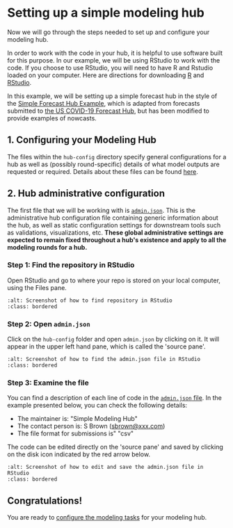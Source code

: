 # Setting up a simple modeling hub  

Now we will go through the steps needed to set up and configure your modeling hub.  

In order to work with the code in your hub, it is helpful to use software built for this purpose. In our example, we will be using RStudio to work with the code. If you choose to use RStudio, you will need to have R and Rstudio loaded on your computer. Here are directions for downloading  [R](https://cran.rstudio.com/) and [RStudio](https://posit.co/download/rstudio-desktop/).  

In this example, we will be setting up a simple forecast hub in the style of the [Simple Forecast Hub Example](https://github.com/Infectious-Disease-Modeling-Hubs/example-simple-forecast-hub), which is adapted from forecasts submitted to [the US COVID-19 Forecast Hub](https://github.com/reichlab/covid19-forecast-hub), but has been modified to provide examples of nowcasts. 

## 1. Configuring your Modeling Hub  

The files within the `hub-config` directory specify general configurations for a hub as well as (possibly round-specific) details of what model outputs are requested or required. Details about these files can be found [here](../user-guide/hub-config.md).  

## 2. Hub administrative configuration  

The first file that we will be working with is [`admin.json`](#hub-admin-config). This is the administrative hub configuration file containing generic information about the hub, as well as static configuration settings for downstream tools such as validations, visualizations, etc. **These global administrative settings are expected to remain fixed throughout a hub's existence and apply to all the modeling rounds for a hub.**  

### Step 1: Find the repository in RStudio  

Open RStudio and go to where your repo is stored on your local computer, using the Files pane.  

```{image} ../images/files_pane.png
:alt: Screenshot of how to find repository in RStudio
:class: bordered
```

### Step 2: Open `admin.json`  

Click on the `hub-config` folder and open `admin.json` by clicking on it. It will appear in the upper left hand pane, which is called the 'source pane'.  

```{image} ../images/source_pane.png
:alt: Screenshot of how to find the admin.json file in RStudio
:class: bordered
```

### Step 3: Examine the file  

You can find a description of each line of code in the  [`admin.json` file](../user-guide/hub-config.md). In the example presented below, you can check the following details:  
- The maintainer is: "Simple Modeling Hub"  
- The contact person is: S Brown (sbrown@xxx.com)  
- The file format for submissions is" "csv"  
  
The code can be edited directly on the 'source pane' and saved by clicking on the disk icon indicated by the red arrow below.  

```{image} ../images/admin_json.png
:alt: Screenshot of how to edit and save the admin.json file in RStudio
:class: bordered
```

## Congratulations!  

You are ready to [configure the modeling tasks](tasks-config.md) for your modeling hub.  

